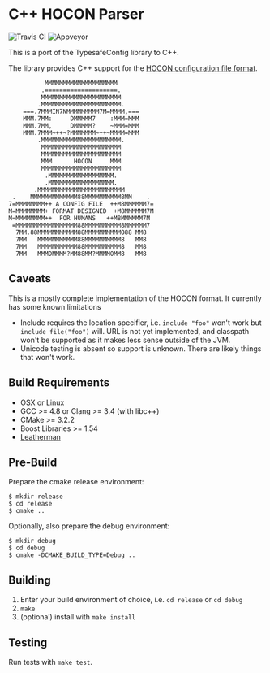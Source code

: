 # C++ HOCON Parser

![Travis CI](https://travis-ci.org/puppetlabs/cpp-hocon.svg)
![Appveyor](https://ci.appveyor.com/api/projects/status/github/puppetlabs/cpp-hocon?svg=true)



This is a port of the TypesafeConfig library to C++.

The library provides C++ support for the [HOCON configuration file format](https://github.com/typesafehub/config/blob/master/HOCON.md).

```
          MMMMMMMMMMMMMMMMMMMM
         .====================.
         MMMMMMMMMMMMMMMMMMMMMM
        .MMMMMMMMMMMMMMMMMMMMMM.
    ===.7MMMIN7NMMMMMMMMM7M=MMMM,===
    MMM.7MM:     DMMMMM7    :MMM=MMM
    MMM.7MM,     DMMMMM?    ~MMM=MMM
    MMM.7MMM~++~?MMMMMMM~++~MMMM=MMM
        .MMMMMMMMMMMMMMMMMMMMMM.
         MMMMMMMMMMMMMMMMMMMMMM
         MMMMMMMMMMMMMMMMMMMMMM
         MMM      HOCON     MMM
         MMMMMMMMMMMMMMMMMMMMMM
          .MMMMMMMMMMMMMMMMMM.
          .MMMMMMMMMMMMMMMMMM.
       .MMMMMMMMMMMMMMMMMMMMMMMM
 .    MMMMMMMMMMMMM88MMMMMMMMMM8MM    .
7=MMMMMMMM++ A CONFIG FILE  ++M8MMMMMM7=
M=MMMMMMMM+ FORMAT DESIGNED  +M8MMMMMM7M
M=MMMMMMMM++  FOR HUMANS   ++M8MMMMMM7M
 =MMMMMMMMMMMMMMMMM88MMMMMMMMMM8MMMMMM7
  7MM.88MMMMMMMMMMM88MMMMMMMMMMO88 MM8
  7MM   MMMMMMMMMMM88MMMMMMMMMM8   MM8
  7MM   MMMMMMMMMMM88MMMMMMMMMM8   MM8
  7MM   MMMDMMMM?MM88MM?MMMMOMM8   MM8
```

## Caveats

This is a mostly complete implementation of the HOCON format. It currently has some known limitations

* Include requires the location specifier, i.e. `include "foo"` won't work but `include file("foo")` will. URL is not yet implemented, and classpath won't be supported as it makes less sense outside of the JVM.
* Unicode testing is absent so support is unknown. There are likely things that won't work.


## Build Requirements

* OSX or Linux
* GCC >= 4.8 or Clang >= 3.4 (with libc++)
* CMake >= 3.2.2
* Boost Libraries >= 1.54
* [Leatherman](https://github.com/puppetlabs/leatherman)


## Pre-Build

Prepare the cmake release environment:

    $ mkdir release
    $ cd release
    $ cmake ..


Optionally, also prepare the debug environment:

    $ mkdir debug
    $ cd debug
    $ cmake -DCMAKE_BUILD_TYPE=Debug ..


## Building

1. Enter your build environment of choice, i.e. `cd release` or `cd debug`
2. `make`
3. (optional) install with `make install`

## Testing

Run tests with `make test`.
